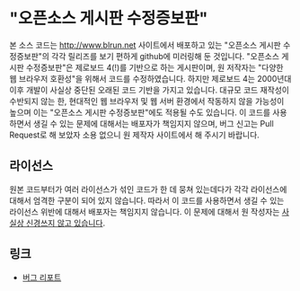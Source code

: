 # "오픈소스 게시판 수정증보판"

본 소스 코드는 http://www.blrun.net 사이트에서 배포하고 있는 "오픈소스 게시판 수정증보판"의 각각 릴리즈를 보기 편하게 github에 미러링해 둔 것입니다. "오픈소스 게시판 수정증보판"은 제로보드 4(!)를 기반으로 하는 게시판이며, 원 저작자는 "다양한 웹 브라우저 호환성"을 위해서 코드를 수정하였습니다. 하지만 제로보드 4는 2000년대 이후 개발이 사실상 중단된 오래된 코드 기반을 가지고 있습니다. 대규모 코드 재작성이 수반되지 않는 한, 현대적인 웹 브라우저 및 웹 서버 환경에서 작동하지 않을 가능성이 높으며 이는 "오픈소스 게시판 수정증보판"에도 적용될 수도 있습니다. 이 코드를 사용하면서 생길 수 있는 문제에 대해서는 배포자가 책임지지 않으며, 버그 신고는 Pull Request로 해 보았자 소용 없으니 원 제작자 사이트에서 해 주시기 바랍니다.

## 라이선스

원본 코드부터가 여러 라이선스가 섞인 코드가 한 데 뭉쳐 있는데다가 각각 라이선스에 대해서 엄격한 구분이 되어 있지 않습니다. 따라서 이 코드를 사용하면서 생길 수 있는 라이선스 위반에 대해서 배포자는 책임지지 않습니다. 이 문제에 대해서 원 작성자는 [사실상 신경쓰지 않고 있습니다](http://www.blrun.net/bbs/zboard.php?id=bug1&no=37).

## 링크

* [버그 리포트](http://www.blrun.net/bbs/zboard.php?id=bug1)
